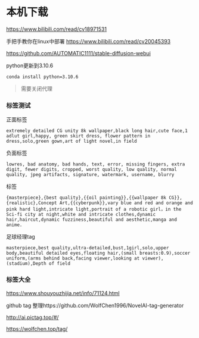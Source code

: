 # 本机下载

https://www.bilibili.com/read/cv18971531

手把手教你在linux中部署 https://www.bilibili.com/read/cv20045393

https://github.com/AUTOMATIC1111/stable-diffusion-webui



python更新到3.10.6

```
conda install python=3.10.6
```

> 需要关闭代理



### 标签测试

正面标签

```
extremely detailed CG unity 8k wallpaper,black long hair,cute face,1 adlut girl,happy, green skirt dress, flower pattern in dress,solo,green gown,art of light novel,in field
```

负面标签

```
lowres, bad anatomy, bad hands, text, error, missing fingers, extra digit, fewer digits, cropped, worst quality, low quality, normal quality, jpeg artifacts, signature, watermark, username, blurry
```



标签

```
{masterpiece},{best quality},{{oil painting}},{{wallpaper 8k CG}},{realistic},Concept Art,{{cyberpunk}},vary blue and red and orange and pink hard light,intricate light,portrait of a robotic girl，in the Sci-fi city at night,white and intricate clothes,dynamic hair,haircut,dynamic fuzziness,beautiful and aesthetic,manga and anime.
```



足球经理tag

```
masterpiece,best quality,ultra-detailed,bust,1girl,solo,upper body,beautiful detailed eyes,floating hair,(small breasts:0.9),soccer uniform,(arms behind back,facing viewer,looking at viewer),(stadium),Depth of field
```



### 标签大全

https://www.shouyouzhijia.net/info/71124.html

github tag 整理https://github.com/WolfChen1996/NovelAI-tag-generator

http://ai.pictag.top/#/

https://wolfchen.top/tag/